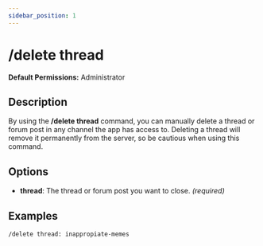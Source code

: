```yaml
---
sidebar_position: 1
---
```


# /delete thread
**Default Permissions:** Administrator

## Description
By using the **/delete thread** command, you can manually delete a thread or forum post in any channel the app has access to. Deleting a thread will remove it permanently from the server, so be cautious when using this command.

## Options
- **thread**: The thread or forum post you want to close. *(required)*


## Examples
```bash
/delete thread: inappropiate-memes
```
